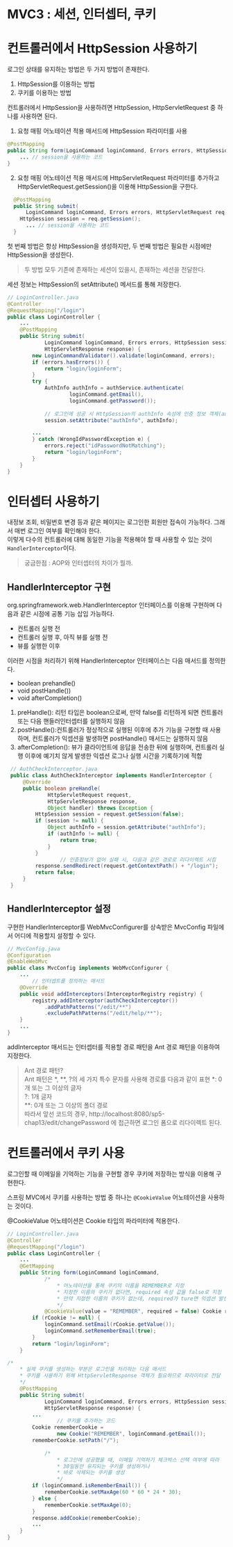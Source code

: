 # MVC3 : 세션, 인터셉터, 쿠키

# 컨트롤러에서 HttpSession 사용하기

로그인 상태를 유지하는 방법은 두 가지 방법이 존재한다.

1. HttpSession를 이용하는 방법
2. 쿠키를 이용하는 방법

컨트롤러에서 HttpSession을 사용하려면 HttpSession, HttpServletRequest 중 하나를 사용하면 된다.

1. 요청 매핑 어노테이션 적용 매서드에 HttpSession 파라미터를 사용
```java
@PostMapping
public String form(LoginCommand loginCommand, Errors errors, HttpSession session){
    ... // session을 사용하는 코드
}
```

2. 요청 매핑 어노테이션 적용 매서드에 HttpServletRequest 파라미터를 추가하고 HttpServletRequest.getSession()을 이용해 HttpSession을 구한다.

```java
  @PostMapping
  public String submit(
      LoginCommand loginCommand, Errors errors, HttpServletRequest req){
    HttpSession session = req.getSession();
      ... // session을 사용하는 코드
  }
```
첫 번째 방법은 항상 HttpSession을 생성하지만, 두 번째 방법은 필요한 시점에만 HttpSession을 생성한다.

> 두 방법 모두 기존에 존재하는 세션이 있을시, 존재하는 세션을 전달한다.

세션 정보는 HttpSession의 setAttribute() 메서드를 통해 저장한다.

```java
// LoginController.java
@Controller
@RequestMapping("/login")
public class LoginController {
    ...
    @PostMapping
    public String submit(
            LoginCommand loginCommand, Errors errors, HttpSession session,
            HttpServletResponse response) {
        new LoginCommandValidator().validate(loginCommand, errors);
        if (errors.hasErrors()) {
            return "login/loginForm";
        }
        try {
            AuthInfo authInfo = authService.authenticate(
                    loginCommand.getEmail(),
                    loginCommand.getPassword());
            
            // 로그인에 성공 시 HttpSession의 authInfo 속성에 인증 정보 객체(authInfo)를 저장
            session.setAttribute("authInfo", authInfo);

        ...
        } catch (WrongIdPasswordException e) {
            errors.reject("idPasswordNotMatching");
            return "login/loginForm";
        }
    }
}
```

# 인터셉터 사용하기

내정보 조회, 비밀번호 변경 등과 같은 페이지는 로그인한 회원만 접속이 가능하다. 그래서 매번 로그인 여부를 확인해야 한다.  
이렇게 다수의 컨트롤러에 대해 동일한 기능을 적용해야 할 때 사용할 수 있는 것이 `HandlerInterceptor`이다.

> 궁금한점 : AOP와 인터셉터의 차이가 뭘까.

## HandlerInterceptor 구현
org.springframework.web.HandlerInterceptor 인터페이스를 이용해 구현하며 다음과 같은 시점에 공통 기능 삽입 가능하다.  
- 컨트롤러 실행 전
- 컨트롤러 실행 후, 아직 뷰를 실행 전
- 뷰를 실행한 이후

이러한 시점을 처리하기 위해 HandlerInterceptor 인터페이스는 다음 매서드를 정의한다.
- boolean prehandle()
- void postHandle())
- void afterCompletion()

1. preHandle(): 리턴 타입은 boolean으로써, 만약 false를 리턴하게 되면 컨트롤러 또는 다음 핸들러인터셉터를 실행하지 않음  
2. postHandle():컨트롤러가 정상적으로 실행된 이후에 추가 기능을 구현할 때 사용하며, 컨트롤러가 익셉션을 발생하면 postHandle() 매서드는 실행하지 않음  
3. afterCompletion(): 뷰가 클라이언트에 응답을 전송한 뒤에 실행하며,
컨트롤러 실행 이후에 예기치 않게 발생한 익셉션 로그나 실행 시간을 기록하기에 적합  

```java
 // AuthCheckInterceptor.java
 public class AuthCheckInterceptor implements HandlerInterceptor {
     @Override
     public boolean preHandle(
             HttpServletRequest request,
             HttpServletResponse response,
             Object handler) throws Exception {
         HttpSession session = request.getSession(false);
         if (session != null) {
             Object authInfo = session.getAttribute("authInfo");
             if (authInfo != null) {
                 return true;
             }
         }
                 // 인증정보가 없어 실패 시, 다음과 같은 경로로 리다이렉트 시킴
         response.sendRedirect(request.getContextPath() + "/login");
         return false;
     }
 }
```

## HandlerInterceptor 설정
구현한 HandlerInterceptor를 WebMvcConfigurer를 상속받은 MvcConfig 파일에서 어디에 적용할지 설정할 수 있다.

```java
// MvcConfig.java
@Configuration
@EnableWebMvc
public class MvcConfig implements WebMvcConfigurer {
    ...
        // 인터셉트를 정의하는 매서드
    @Override
    public void addInterceptors(InterceptorRegistry registry) {
        registry.addInterceptor(authCheckInterceptor())
            .addPathPatterns("/edit/**")
            .excludePathPatterns("/edit/help/**");
    }
    ...
}
```

addInterceptor 매서드는 인터셉터를 적용할 경로 패턴을 Ant 경로 패턴을 이용하여 지정한다.

> Ant 경로 패턴?  
Ant 패턴은 *, **, ?의 세 가지 특수 문자를 사용해 경로를 다음과 같이 표현
*: 0개 또는 그 이상의 글자  
?: 1개 글자  
**: 0개 또는 그 이상의 폴더 경로  
따라서 앞선 코드의 경우, http://localhost:8080/sp5-chap13/edit/changePassword 에 접근하면 로그인 폼으로 리다이렉트 된다.

# 컨트롤러에서 쿠키 사용

로그인할 때 이메일을 기억하는 기능을 구현할 경우 쿠키에 저장하는 방식을 이용해 구현한다.  

스프링 MVC에서 쿠키를 사용하는 방법 중 하나는 `@CookieValue` 어노테이션을 사용하는 것이다.  

@CookieValue 어노테이션은 Cookie 타입의 파라미터에 적용한다.  

```java
// LoginController.java
@Controller
@RequestMapping("/login")
public class LoginController {
    ...
    @GetMapping
    public String form(LoginCommand loginCommand,
            /*
                * 어노테이션을 통해 쿠키의 이름을 REMEMBER로 지정  
                * 지정한 이름의 쿠키가 없다면, required 속성 값을 false로 지정
                * 만약 지정한 이름의 쿠키가 없는데, required가 ture면 익셉션 발생
                */
            @CookieValue(value = "REMEMBER", required = false) Cookie rCookie) {
        if (rCookie != null) {
            loginCommand.setEmail(rCookie.getValue());
            loginCommand.setRememberEmail(true);
        }
        return "login/loginForm";
    }

/*
    * 실제 쿠키를 생성하는 부분은 로그인을 처리하는 다음 매서드
    * 쿠키를 사용하기 위해 HttpServletResponse 객체가 필요하므로 파라미터로 전달
    */
    @PostMapping
    public String submit(
            LoginCommand loginCommand, Errors errors, HttpSession session,
            HttpServletResponse response) {
        ...
                // 쿠키를 추가하는 코드
        Cookie rememberCookie = 
                new Cookie("REMEMBER", loginCommand.getEmail());
        rememberCookie.setPath("/");
            
            /*
                * 로그인에 성공했을 때, 이메일 기억하기 체크박스 선택 여부에 따라
                * 30일동안 유지되는 쿠키를 생성하거나
                * 바로 삭제되는 쿠키를 생성
                */
        if (loginCommand.isRememberEmail()) {
            rememberCookie.setMaxAge(60 * 60 * 24 * 30);
        } else {
            rememberCookie.setMaxAge(0);
        }
        response.addCookie(rememberCookie);
        ...
    }
}
```

